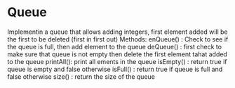# Queue
Implementin a queue that allows adding integers, first element added will be the first to be deleted (first in first out)
Methods:
enQueue() : Check to see if the queue is full, then  add element to the queue 
deQueue() : first check to make sure that queue is not empty then delete the first element tahat added to the queue
printAll(): print all ements in the queue
isEmpty() : return true if queue is empty and false otherwise
isFull()  : return true if queue is full and false otherwise
size()    : return the size of the queue
